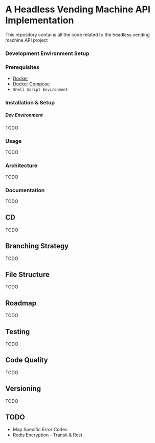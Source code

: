 # A Headless Vending Machine API Implementation

This repository contains all the code related to the headless vending machine API project

### Development Environment Setup


### Prerequisites

- [Docker](https://www.docker.com/get-started)
- [Docker Compose](https://docs.docker.com/compose/install/)
- `Shell Script Environment`

### Installation & Setup

##### Dev Environment

TODO

### Usage

TODO


### Architecture

TODO

### Documentation

TODO

## CD

TODO

## Branching Strategy

TODO

## File Structure

TODO

## Roadmap

TODO

## Testing

TODO

## Code Quality

TODO

## Versioning

TODO


## TODO

- Map Specific Error Codes
- Redis Encryption - Transit & Rest